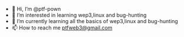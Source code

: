 - 👋 Hi, I’m @ptf-pown
- 👀 I’m interested in learning wep3,linux and bug-hunting 
- 🌱 I’m currently learning  all the basics of wep3,linux and bug-hunting  
- 📫 How to reach me ptfweb3@gmail.com

<!---
ptf-pown/ptf-pown is a ✨ special ✨ repository because its `README.md` (this file) appears on your GitHub profile.
You can click the Preview link to take a look at your changes.
--->
